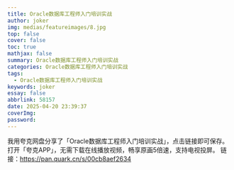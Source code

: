 ```yaml
---
title: Oracle数据库工程师入门培训实战
author: joker
img: medias/featureimages/8.jpg
top: false
cover: false
toc: true
mathjax: false
summary: Oracle数据库工程师入门培训实战
categories: Oracle数据库工程师入门培训实战
tags:
  - Oracle数据库工程师入门培训实战
keywords: joker
essay: false
abbrlink: 58157
date: 2025-04-20 23:39:37
coverImg:
password:
---
```


我用夸克网盘分享了「Oracle数据库工程师入门培训实战」，点击链接即可保存。打开「夸克APP」，无需下载在线播放视频，畅享原画5倍速，支持电视投屏。
链接：https://pan.quark.cn/s/00cb8aef2634
